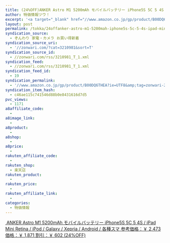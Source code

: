 ```yaml
---
title: (24%OFF)ANKER Astro M1 5200mAh モバイルバッテリー iPhone5S 5C 5 4S / iPad Mini Retina / iPod / Galaxy / Xepria / Android / 各種スマ ￥1,871
author: 特価情報ツウ！
excerpt: '<a target="_blank" href="//www.amazon.co.jp/gp/product/B00DQ6THEA?ie=UTF8&amp;tag=zonwari-22&amp;linkCode=as2&amp;camp=247&amp;creative=7399&amp;creativeASIN=B00DQ6THEA"><img src="//ecx.images-amazon.com/images/I/31wsWkE0rKL._SL100_.jpg"><br>ANKER Astro M1 5200mAh &#12514;&#12496;&#12452;&#12523;&#12496;&#12483;&#12486;&#12522;&#12540; iPhone5S 5C 5 4S / iPad Mini Retina / iPod / Galaxy / Xepria / Android / &#21508;&#31278;&#12473;&#12510;<br>&#21442;&#32771;&#20385;&#26684;&#65306;&#65509; 2,473<br>&#20385;&#26684;&#65306;&#65509; 1,871<br>&#21106;&#24341;&#65306;&#65509; 602 (24%OFF)</a>'
layout: post
permalink: /tokka/24offanker-astro-m1-5200mah-iphone5s-5c-5-4s-ipad-mini-retina-ipod-galaxy-xepria-android-1871.html
syndication_source:
  - ぞんわり 家電・カメラ お買い得新着
syndication_source_uri:
  - '//zonwari.com/?cat=3210981&sort=T'
syndication_source_id:
  - //zonwari.com/rss/3210981_T_1.xml
syndication_feed:
  - //zonwari.com/rss/3210981_T_1.xml
syndication_feed_id:
  - 19
syndication_permalink:
  - '//www.amazon.co.jp/gp/product/B00DQ6THEA?ie=UTF8&amp;tag=zonwari-22&amp;linkCode=as2&amp;camp=247&amp;creative=7399&amp;creativeASIN=B00DQ6THEA'
syndication_item_hash:
  - c46ae115c741546d88b0e8431616d7d5
pvc_views:
  - 1171
a8affiliate_code:
  -
a8image_link:
  -
a8product:
  -
a8shop:
  -
a8price:
  -
rakuten_affiliate_code:
  -
rakuten_shop:
  - 楽天店
rakuten_product:
  -
rakuten_price:
  -
rakuten_affiliate_link:
  -
categories:
  - 特価情報
---
```

[<img src='//i2.wp.com/ecx.images-amazon.com/images/I/31wsWkE0rKL._SL150_.jpg?w=546' title="" alt="" data-recalc-dims="1" />
ANKER Astro M1 5200mAh モバイルバッテリー iPhone5S 5C 5 4S / iPad Mini Retina / iPod / Galaxy / Xepria / Android / 各種スマ
参考価格：￥ 2,473
価格：￥ 1,871
割引：￥ 602 (24%OFF)][1]

 [1]: //www.amazon.co.jp/gp/product/B00DQ6THEA?ie=UTF8&#038;tag=tokkajohotsu-22&#038;linkCode=as2&#038;camp=247&#038;creative=7399&#038;creativeASIN=B00DQ6THEA